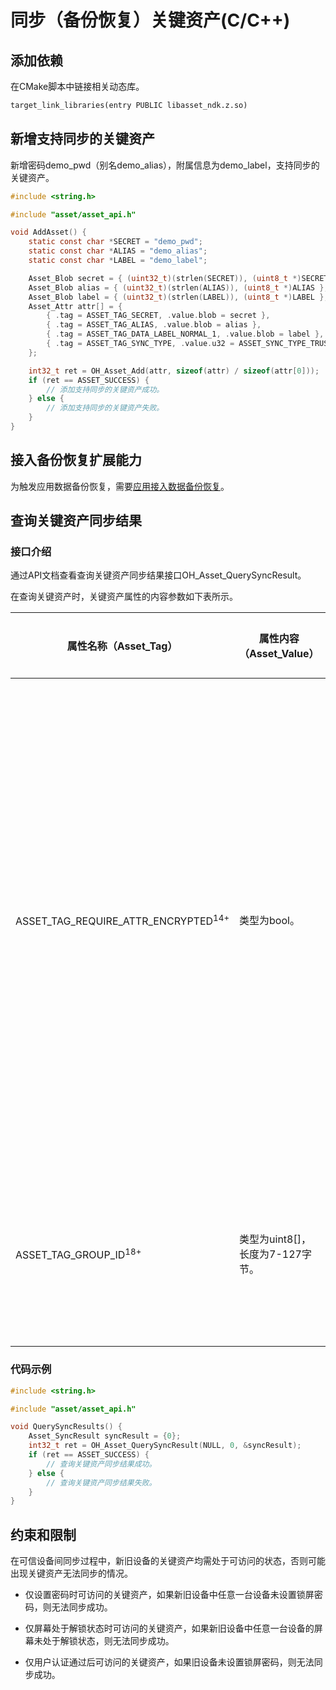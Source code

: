 # 同步（备份恢复）关键资产(C/C++)


## 添加依赖

在CMake脚本中链接相关动态库。
```txt
target_link_libraries(entry PUBLIC libasset_ndk.z.so)
```

## 新增支持同步的关键资产

新增密码demo_pwd（别名demo_alias），附属信息为demo_label，支持同步的关键资产。

```c
#include <string.h>

#include "asset/asset_api.h"

void AddAsset() {
    static const char *SECRET = "demo_pwd";
    static const char *ALIAS = "demo_alias";
    static const char *LABEL = "demo_label";

    Asset_Blob secret = { (uint32_t)(strlen(SECRET)), (uint8_t *)SECRET };
    Asset_Blob alias = { (uint32_t)(strlen(ALIAS)), (uint8_t *)ALIAS };
    Asset_Blob label = { (uint32_t)(strlen(LABEL)), (uint8_t *)LABEL };
    Asset_Attr attr[] = {
        { .tag = ASSET_TAG_SECRET, .value.blob = secret },
        { .tag = ASSET_TAG_ALIAS, .value.blob = alias },
        { .tag = ASSET_TAG_DATA_LABEL_NORMAL_1, .value.blob = label },
        { .tag = ASSET_TAG_SYNC_TYPE, .value.u32 = ASSET_SYNC_TYPE_TRUSTED_DEVICE }, // 需指定在可信设备间同步（如新旧设备间克隆）。
    };

    int32_t ret = OH_Asset_Add(attr, sizeof(attr) / sizeof(attr[0]));
    if (ret == ASSET_SUCCESS) {
        // 添加支持同步的关键资产成功。
    } else {
        // 添加支持同步的关键资产失败。
    }
}
```

## 接入备份恢复扩展能力

为触发应用数据备份恢复，需要[应用接入数据备份恢复](../../file-management/app-file-backup-extension.md)。

## 查询关键资产同步结果

### 接口介绍

通过API文档查看查询关键资产同步结果接口OH_Asset_QuerySyncResult。

在查询关键资产时，关键资产属性的内容参数如下表所示。

| 属性名称（Asset_Tag）            | 属性内容（Asset_Value）                                       | 是否必选 | 说明                                                         |
| ------------------------------- | ------------------------------------------------------------ | -------- | ------------------------------------------------------------ |
| ASSET_TAG_REQUIRE_ATTR_ENCRYPTED<sup>14+</sup> | 类型为bool。 | 是 | 是否查询业务自定义附属信息被加密的关键资产同步结果。true表示查询业务自定义附属信息加密存储的关键资产同步结果，false表示查询业务自定义附属信息不加密存储的关键资产同步结果。默认值为false。|
| ASSET_TAG_GROUP_ID<sup>18+</sup> | 类型为uint8[]，长度为7-127字节。 | 是 | 待查询的关键资产所属群组，默认查询不属于任何群组的关键资产同步结果。|


### 代码示例

```c
#include <string.h>

#include "asset/asset_api.h"

void QuerySyncResults() {
    Asset_SyncResult syncResult = {0};
    int32_t ret = OH_Asset_QuerySyncResult(NULL, 0, &syncResult);
    if (ret == ASSET_SUCCESS) {
        // 查询关键资产同步结果成功。
    } else {
        // 查询关键资产同步结果失败。
    }
}
```

## 约束和限制

在可信设备间同步过程中，新旧设备的关键资产均需处于可访问的状态，否则可能出现关键资产无法同步的情况。

* 仅设置密码时可访问的关键资产，如果新旧设备中任意一台设备未设置锁屏密码，则无法同步成功。
  
* 仅屏幕处于解锁状态时可访问的关键资产，如果新旧设备中任意一台设备的屏幕未处于解锁状态，则无法同步成功。

* 仅用户认证通过后可访问的关键资产，如果旧设备未设置锁屏密码，则无法同步成功。
